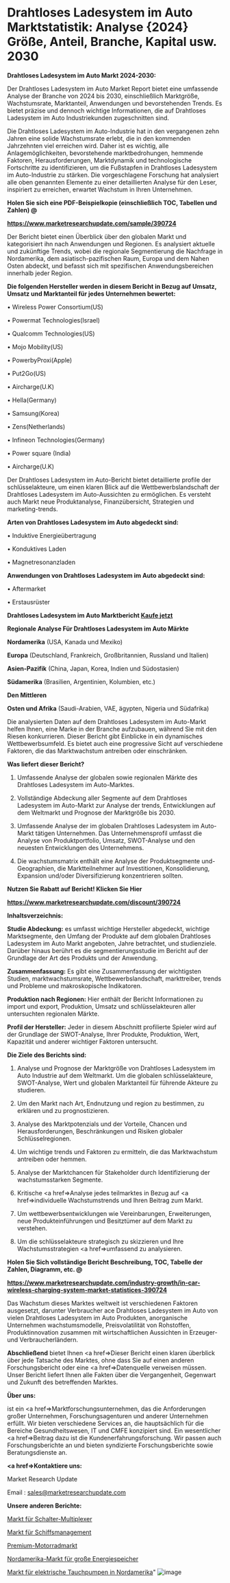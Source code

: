 # Drahtloses Ladesystem im Auto Marktstatistik: Analyse {2024} Größe, Anteil, Branche, Kapital usw. 2030

<strong>Drahtloses Ladesystem im Auto Markt 2024-2030:</strong>

Der Drahtloses Ladesystem im Auto Market Report bietet eine umfassende Analyse der Branche von 2024 bis 2030, einschließlich Marktgröße, Wachstumsrate, Marktanteil, Anwendungen und bevorstehenden Trends. Es bietet präzise und dennoch wichtige Informationen, die auf Drahtloses Ladesystem im Auto Industriekunden zugeschnitten sind.

Die Drahtloses Ladesystem im Auto-Industrie hat in den vergangenen zehn Jahren eine solide Wachstumsrate erlebt, die in den kommenden Jahrzehnten viel erreichen wird. Daher ist es wichtig, alle Anlagemöglichkeiten, bevorstehende marktbedrohungen, hemmende Faktoren, Herausforderungen, Marktdynamik und technologische Fortschritte zu identifizieren, um die Fußstapfen in Drahtloses Ladesystem im Auto-Industrie zu stärken. Die vorgeschlagene Forschung hat analysiert alle oben genannten Elemente zu einer detaillierten Analyse für den Leser, inspiriert zu erreichen, erwartet Wachstum in Ihren Unternehmen.



<strong>Holen Sie sich eine PDF-Beispielkopie (einschließlich TOC, Tabellen und Zahlen) @
</strong>

<strong><a href=https://www.marketresearchupdate.com/sample/390724>

<strong>https://www.marketresearchupdate.com/sample/390724</u></font></a></strong></strong>

Der Bericht bietet einen Überblick über den globalen Markt und kategorisiert ihn nach Anwendungen und Regionen. Es analysiert aktuelle und zukünftige Trends, wobei die regionale Segmentierung die Nachfrage in Nordamerika, dem asiatisch-pazifischen Raum, Europa und dem Nahen Osten abdeckt, und befasst sich mit spezifischen Anwendungsbereichen innerhalb jeder Region.



<strong>Die folgenden Hersteller werden in diesem Bericht in Bezug auf Umsatz, Umsatz und Marktanteil für jedes Unternehmen bewertet:</strong>

• Wireless Power Consortium(US)

• Powermat Technologies(Israel)

• Qualcomm Technologies(US)

• Mojo Mobility(US)

• PowerbyProxi(Apple)

• Put2Go(US)

• Aircharge(U.K)

• Hella(Germany)

• Samsung(Korea)

• Zens(Netherlands)

• Infineon Technologies(Germany)

• Power square (India)

• Aircharge(U.K)

Der Drahtloses Ladesystem im Auto-Bericht bietet detaillierte profile der schlüsselakteure, um einen klaren Blick auf die Wettbewerbslandschaft der Drahtloses Ladesystem im Auto-Aussichten zu ermöglichen. Es versteht auch Markt neue Produktanalyse, Finanzübersicht, Strategien und marketing-trends.



<strong>Arten von Drahtloses Ladesystem im Auto abgedeckt sind:</strong>

• Induktive Energieübertragung

• Konduktives Laden

• Magnetresonanzladen



<strong>Anwendungen von Drahtloses Ladesystem im Auto abgedeckt sind:</strong>

• Aftermarket

• Erstausrüster



<strong>Drahtloses Ladesystem im Auto Marktbericht <a href=https://www.marketresearchupdate.com/buynow/390724>Kaufe jetzt</a></strong>



<strong>Regionale Analyse Für Drahtloses Ladesystem im Auto Märkte</strong>



<strong>Nordamerika</strong> (USA, Kanada und Mexiko)



<strong>Europa</strong> (Deutschland, Frankreich, Großbritannien, Russland und Italien)



<strong>Asien-Pazifik</strong> (China, Japan, Korea, Indien und Südostasien)



<strong>Südamerika</strong> (Brasilien, Argentinien, Kolumbien, etc.)



<strong>Den Mittleren</strong> 

<strong>Osten und Afrika</strong> (Saudi-Arabien, VAE, ägypten, Nigeria und Südafrika)

Die analysierten Daten auf dem Drahtloses Ladesystem im Auto-Markt helfen Ihnen, eine Marke in der Branche aufzubauen, während Sie mit den Riesen konkurrieren. Dieser Bericht gibt Einblicke in ein dynamisches Wettbewerbsumfeld. Es bietet auch eine progressive Sicht auf verschiedene Faktoren, die das Marktwachstum antreiben oder einschränken.



<strong>Was liefert dieser Bericht?</strong>

1. Umfassende Analyse der globalen sowie regionalen Märkte des Drahtloses Ladesystem im Auto-Marktes.

2. Vollständige Abdeckung aller Segmente auf dem Drahtloses Ladesystem im Auto-Markt zur Analyse der trends, Entwicklungen auf dem Weltmarkt und Prognose der Marktgröße bis 2030.

3. Umfassende Analyse der im globalen Drahtloses Ladesystem im Auto-Markt tätigen Unternehmen. Das Unternehmensprofil umfasst die Analyse von Produktportfolio, Umsatz, SWOT-Analyse und den neuesten Entwicklungen des Unternehmens.

4. Die wachstumsmatrix enthält eine Analyse der Produktsegmente und-Geographien, die Marktteilnehmer auf Investitionen, Konsolidierung, Expansion und/oder Diversifizierung konzentrieren sollten.



<strong>Nutzen Sie Rabatt auf Bericht! Klicken Sie Hier
</strong>

<strong><a href=https://www.marketresearchupdate.com/discount/390724>https://www.marketresearchupdate.com/discount/390724</b></u></font></strong></a>



<strong>Inhaltsverzeichnis:</strong>



<strong>Studie Abdeckung:</strong> es umfasst wichtige Hersteller abgedeckt, wichtige Marktsegmente, den Umfang der Produkte auf dem globalen Drahtloses Ladesystem im Auto Markt angeboten, Jahre betrachtet, und studienziele. Darüber hinaus berührt es die segmentierungsstudie im Bericht auf der Grundlage der Art des Produkts und der Anwendung.



<strong>Zusammenfassung:</strong> Es gibt eine Zusammenfassung der wichtigsten Studien, marktwachstumsrate, Wettbewerbslandschaft, markttreiber, trends und Probleme und makroskopische Indikatoren.



<strong>Produktion nach Regionen:</strong> Hier enthält der Bericht Informationen zu import und export, Produktion, Umsatz und schlüsselakteuren aller untersuchten regionalen Märkte.



<strong>Profil der Hersteller:</strong> Jeder in diesem Abschnitt profilierte Spieler wird auf der Grundlage der SWOT-Analyse, Ihrer Produkte, Produktion, Wert, Kapazität und anderer wichtiger Faktoren untersucht.



<strong>Die Ziele des Berichts sind:</strong>

1) Analyse und Prognose der Marktgröße von Drahtloses Ladesystem im Auto Industrie auf dem Weltmarkt.
Um die globalen schlüsselakteure, SWOT-Analyse, Wert und globalen Marktanteil für führende Akteure zu studieren.

2) Um den Markt nach Art, Endnutzung und region zu bestimmen, zu erklären und zu prognostizieren.

3) Analyse des Marktpotenzials und der Vorteile, Chancen und Herausforderungen, Beschränkungen und Risiken globaler Schlüsselregionen.

4) Um wichtige trends und Faktoren zu ermitteln, die das Marktwachstum antreiben oder hemmen.

5) Analyse der Marktchancen für Stakeholder durch Identifizierung der wachstumsstarken Segmente.

6) Kritische <a href=>Analyse</a> jedes teilmarktes in Bezug auf <a href=>individuelle</a> Wachstumstrends und Ihren Beitrag zum Markt.

7) Um wettbewerbsentwicklungen wie Vereinbarungen, Erweiterungen, neue Produkteinführungen und Besitztümer auf dem Markt zu verstehen.

8) Um die schlüsselakteure strategisch zu skizzieren und Ihre Wachstumsstrategien <a href=>umfassend</a> zu analysieren.



<strong>Holen Sie Sich vollständige Bericht Beschreibung, TOC, Tabelle der Zahlen, Diagramm, etc. @ </strong>

<strong><a href=https://www.marketresearchupdate.com/industry-growth/in-car-wireless-charging-system-market-statistices-390724>https://www.marketresearchupdate.com/industry-growth/in-car-wireless-charging-system-market-statistices-390724</a></font></strong>

Das Wachstum dieses Marktes weltweit ist verschiedenen Faktoren ausgesetzt, darunter Verbraucher ace Drahtloses Ladesystem im Auto von vielen Drahtloses Ladesystem im Auto Produkten, anorganische Unternehmen wachstumsmodelle, Preisvolatilität von Rohstoffen, Produktinnovation zusammen mit wirtschaftlichen Aussichten in Erzeuger-und Verbraucherländern.



<strong>Abschließend</strong> bietet Ihnen <a href=>Dieser</a> Bericht einen klaren überblick über jede Tatsache des Marktes, ohne dass Sie auf einen anderen Forschungsbericht oder eine <a href=>Datenquelle</a> verweisen müssen. Unser Bericht liefert Ihnen alle Fakten über die Vergangenheit, Gegenwart und Zukunft des betreffenden Marktes.



<strong>Über uns:</strong>

 ist ein <a href=>Marktfors</a>chungsunternehmen, das die Anforderungen großer Unternehmen, Forschungsagenturen und anderer Unternehmen erfüllt. Wir bieten verschiedene Services an, die hauptsächlich für die Bereiche Gesundheitswesen, IT und CMFE konzipiert sind. Ein wesentlicher <a href=>Beitrag</a> dazu ist die Kundenerfahrungsforschung. Wir passen auch Forschungsberichte an und bieten syndizierte Forschungsberichte sowie Beratungsdienste an.



<strong><a href=>Kontaktiere uns:</a></strong>

Market Research Update

Email : sales@marketresearchupdate.com



<strong>Unsere anderen Berichte:</strong>

<a href=https://www.linkedin.com/pulse/switches-multiplexers-market-2023-latest-trending>Markt für Schalter-Multiplexer</a>

<a href=https://www.linkedin.com/pulse/ship-management-market-size-set-grow-remarkable>Markt für Schiffsmanagement</a>

<a href=https://www.linkedin.com/pulse/premium-motorcycles-market-size-share-outlook-growth-prospects>Premium-Motorradmarkt</a>

<a href=https://www.linkedin.com/pulse/north-america-large-scale-energy-storage-market>Nordamerika-Markt für große Energiespeicher</a>

<a href=https://www.linkedin.com/pulse/north-america-electrical-submersible-pumps-market-1f>Markt für elektrische Tauchpumpen in Nordamerika</a>"
![image](https://github.com/Gayatrikarjule/Market-Analysis-361/assets/97346546/1a7ea98d-5673-4c51-8b8a-550d5c4c33f0)
